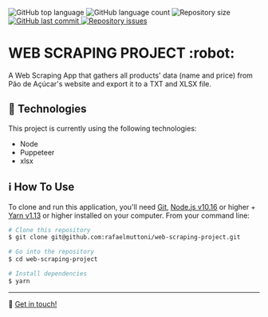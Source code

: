 <p>
  <img alt="GitHub top language" src="https://img.shields.io/github/languages/top/rafaelmuttoni/web-scraping-project.svg">

  <img alt="GitHub language count" src="https://img.shields.io/github/languages/count/rafaelmuttoni/web-scraping-project.svg">

  <img alt="Repository size" src="https://img.shields.io/github/repo-size/rafaelmuttoni/web-scraping-project.svg">

  <a href="https://github.com/rafaelmuttoni/web-scraping-project/commits/master">
    <img alt="GitHub last commit" src="https://img.shields.io/github/last-commit/rafaelmuttoni/web-scraping-project.svg">
  </a>

  <a href="https://github.com/rafaelmuttoni/web-scraping-project/issues">
    <img alt="Repository issues" src="https://img.shields.io/github/issues/rafaelmuttoni/web-scraping-project.svg">
  </a>
</p>

<h1>
  WEB SCRAPING PROJECT :robot:
</h1>

<p>A Web Scraping App that gathers all products' data (name and price) from Pão de Açúcar's website and export it to a TXT and XLSX file.</p>

## :rocket: Technologies

This project is currently using the following technologies:

- Node
- Puppeteer
- xlsx

## :information_source: How To Use

To clone and run this application, you'll need [Git](https://git-scm.com), [Node.js v10.16](https://nodejs.org/) or higher + [Yarn v1.13](https://yarnpkg.com/) or higher installed on your computer. From your command line:

```bash
# Clone this repository
$ git clone git@github.com:rafaelmuttoni/web-scraping-project.git

# Go into the repository
$ cd web-scraping-project

# Install dependencies
$ yarn
```

---

:wave: [Get in touch!](https://www.linkedin.com/in/rafaelmuttoni/)